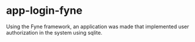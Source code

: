 # app-login-fyne
Using the Fyne framework, an application was made that implemented user authorization in the system using sqlite.
